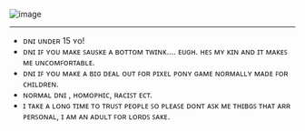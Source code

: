 ![image](https://github.com/user-attachments/assets/82878884-b7ca-45e3-9447-cd38ba82f0e2)

--------------------------

- ᴅɴɪ ᴜɴᴅᴇʀ 15 ʏᴏ!
- ᴅɴɪ ɪꜰ ʏᴏᴜ ᴍᴀᴋᴇ ꜱᴀᴜꜱᴋᴇ ᴀ ʙᴏᴛᴛᴏᴍ ᴛᴡɪɴᴋ.... ᴇᴜɢʜ. ʜᴇꜱ ᴍʏ ᴋɪɴ ᴀɴᴅ ɪᴛ ᴍᴀᴋᴇꜱ ᴍᴇ ᴜɴᴄᴏᴍꜰᴏʀᴛᴀʙʟᴇ.
- ᴅɴɪ ɪꜰ ʏᴏᴜ ᴍᴀᴋᴇ ᴀ ʙɪɢ ᴅᴇᴀʟ ᴏᴜᴛ ꜰᴏʀ ᴘɪxᴇʟ ᴘᴏɴʏ ɢᴀᴍᴇ ɴᴏʀᴍᴀʟʟʏ ᴍᴀᴅᴇ ꜰᴏʀ ᴄʜɪʟᴅʀᴇɴ.
- ɴᴏʀᴍᴀʟ ᴅɴɪ , ʜᴏᴍᴏᴘʜɪᴄ, ʀᴀᴄɪꜱᴛ ᴇᴄᴛ. 
- ɪ ᴛᴀᴋᴇ ᴀ ʟᴏɴɢ ᴛɪᴍᴇ ᴛᴏ ᴛʀᴜꜱᴛ ᴘᴇᴏᴘʟᴇ ꜱᴏ ᴘʟᴇᴀꜱᴇ ᴅᴏɴᴛ ᴀꜱᴋ ᴍᴇ ᴛʜɪʙɢꜱ ᴛʜᴀᴛ ᴀʀʀ ᴘᴇʀꜱᴏɴᴀʟ, ɪ ᴀᴍ ᴀɴ ᴀᴅᴜʟᴛ ꜰᴏʀ ʟᴏʀᴅꜱ ꜱᴀᴋᴇ.
